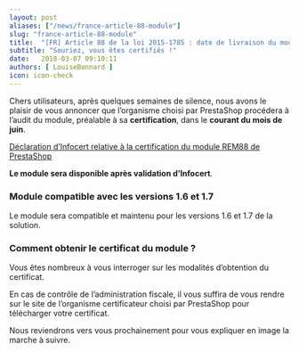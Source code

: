 ```yaml
---
layout: post
aliases: ["/news/france-article-88-module"]
slug: "france-article-88-module"
title:  "[FR] Article 88 de la loi 2015-1785 : date de livraison du module"
subtitle: "Souriez, vous êtes certifiés !"
date:   2018-03-07 09:10:11
authors: [ LouiseBonnard ]
icon: icon-check
---
```


Chers utilisateurs, après quelques semaines de silence, nous avons le plaisir de vous annoncer que l’organisme choisi par PrestaShop procédera à l’audit du module, préalable à sa **certification**, dans le **courant du mois de juin**.

[Déclaration d’Infocert relative à la certification du module REM88 de PrestaShop](https://www.prestashop.com/en/system/files/filedepot/9/decla-17477-prestashop-ed1.pdf)

**Le module sera disponible après validation d’Infocert**.


### Module compatible avec les versions 1.6 et 1.7

Le module sera compatible et maintenu pour les versions 1.6 et 1.7 de la solution.


### Comment obtenir le certificat du module ?

Vous êtes nombreux à vous interroger sur les modalités d’obtention du certificat.

En cas de contrôle de l’administration fiscale, il vous suffira de vous rendre sur le site de l’organisme certificateur choisi par PrestaShop pour télécharger votre certificat.

Nous reviendrons vers vous prochainement pour vous expliquer en image la marche à suivre.
